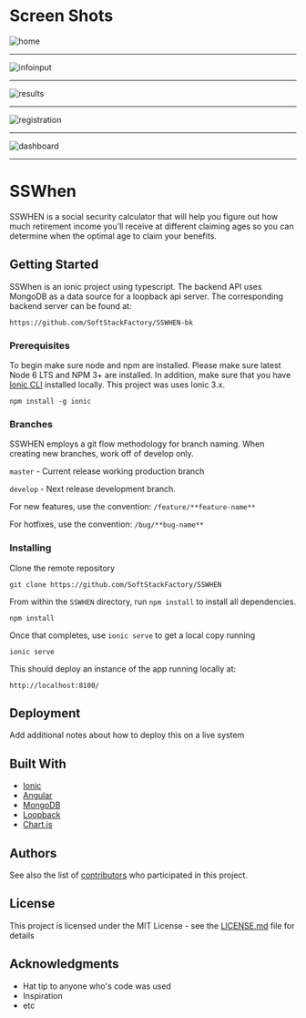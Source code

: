 # Screen Shots
![home](https://user-images.githubusercontent.com/29248268/39676043-6acb9f90-5118-11e8-96d9-9d5a93cf92f3.JPG)
- - -
![infoinput](https://user-images.githubusercontent.com/29248268/39676070-dd22058e-5118-11e8-9c37-8733465ba0d0.JPG)
- - -
![results](https://user-images.githubusercontent.com/29248268/39676074-ef28d294-5118-11e8-9863-73a84493102c.JPG)
- - -
![registration](https://user-images.githubusercontent.com/29248268/39676079-feaaf2b0-5118-11e8-87a8-a8ff779eb62c.JPG)
- - -
![dashboard](https://user-images.githubusercontent.com/29248268/39676083-0d54a5c2-5119-11e8-9049-b232933108af.JPG)
- - -
# SSWhen

SSWHEN is a social security calculator that will help you figure out how much retirement income you’ll receive at different claiming ages so you can determine when the optimal age to claim your benefits.

## Getting Started

SSWhen is an ionic project using typescript. The backend API uses MongoDB as a data source for a loopback api server. The corresponding backend server can be found at: 

```
https://github.com/SoftStackFactory/SSWHEN-bk
```



### Prerequisites

To begin make sure node and npm are installed. Please make sure latest Node 6 LTS and NPM 3+ are installed. In addition, make sure that you have [Ionic CLI](https://ionicframework.com/docs/cli/) installed locally. This project was uses Ionic 3.x. 

```
npm install -g ionic
```


### Branches

SSWHEN employs a git flow methodology for branch naming. When creating new branches, work off of develop only.

`master` - Current release working production branch

`develop` - Next release development branch.

For new features, use the convention: `/feature/**feature-name**`

For hotfixes, use the convention: `/bug/**bug-name**`


### Installing

Clone the remote repository

```
git clone https://github.com/SoftStackFactory/SSWHEN
```

From within the `SSWHEN` directory, run `npm install` to install all dependencies.

```
npm install
```

Once that completes, use `ionic serve` to get a local copy running

```
ionic serve
```

This should deploy an instance of the app running locally at:

```
http://localhost:8100/
```


## Deployment

Add additional notes about how to deploy this on a live system

## Built With

* [Ionic](https://ionicframework.com/)
* [Angular](https://angular.io/)
* [MongoDB](https://www.mongodb.com/)
* [Loopback](http://loopback.io/)
* [Chart.js](http://www.chartjs.org/)

## Authors

See also the list of [contributors](https://github.com/SoftStackFactory/SSWHEN/graphs/contributors) who participated in this project.

## License

This project is licensed under the MIT License - see the [LICENSE.md](LICENSE.md) file for details

## Acknowledgments

* Hat tip to anyone who's code was used
* Inspiration
* etc
